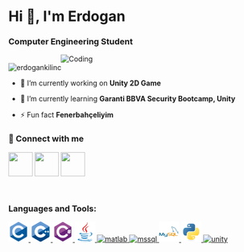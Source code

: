 <h1 align="left">Hi 👋, I'm Erdogan</h1>
<h3 align="left">Computer Engineering Student</h3>

<img align="right" alt="Coding" width="400" src="https://media.tenor.com/y2JXkY1pXkwAAAAC/cat-computer.gif">

<p align="left"> <img src="https://komarev.com/ghpvc/?username=erdogankilinc&label=Profile%20views&color=0e75b6&style=flat" alt="erdogankilinc" /> </p> 

- 🔭 I’m currently working on **Unity 2D Game**

- 🌱 I’m currently learning **Garanti BBVA Security Bootcamp, Unity**

- ⚡ Fun fact **Fenerbahçeliyim**


<h3 align="left"> 📩 Connect with me </h3>

<div><div align="left">

[<img align="center" height="48" width="48px" src="https://img.icons8.com/?size=256&id=8808&format=png"/>][linkedin]
[<img align="center" height="48" width="48" src="https://img.icons8.com/?size=256&id=32309&format=png"/>][instagram]
[<img align="center" height="48" width="48" src="https://img.icons8.com/?size=256&id=nQ4dZIRCI0nW&format=png"/>][gmail]

</div>

[instagram]: https://www.instagram.com/erd0yum
[linkedin]: https://www.linkedin.com/in/erdogankilinc/
[gmail]: mailto:erdogankilinc35@gmail.com
  
<br/>

<h3 align="left">Languages and Tools:</h3>
<p align="left"> <a href="https://www.cprogramming.com/" target="_blank" rel="noreferrer"> <img src="https://raw.githubusercontent.com/devicons/devicon/master/icons/c/c-original.svg" alt="c" width="40" height="40"/> </a> <a href="https://www.w3schools.com/cpp/" target="_blank" rel="noreferrer"> <img src="https://raw.githubusercontent.com/devicons/devicon/master/icons/cplusplus/cplusplus-original.svg" alt="cplusplus" width="40" height="40"/> </a> <a href="https://www.w3schools.com/cs/" target="_blank" rel="noreferrer"> <img src="https://raw.githubusercontent.com/devicons/devicon/master/icons/csharp/csharp-original.svg" alt="csharp" width="40" height="40"/> </a> <a href="https://www.java.com" target="_blank" rel="noreferrer"> <img src="https://raw.githubusercontent.com/devicons/devicon/master/icons/java/java-original.svg" alt="java" width="40" height="40"/> </a> <a href="https://www.mathworks.com/" target="_blank" rel="noreferrer"> <img src="https://upload.wikimedia.org/wikipedia/commons/2/21/Matlab_Logo.png" alt="matlab" width="40" height="40"/> </a> <a href="https://www.microsoft.com/en-us/sql-server" target="_blank" rel="noreferrer"> <img src="https://www.svgrepo.com/show/303229/microsoft-sql-server-logo.svg" alt="mssql" width="40" height="40"/> </a> <a href="https://www.mysql.com/" target="_blank" rel="noreferrer"> <img src="https://raw.githubusercontent.com/devicons/devicon/master/icons/mysql/mysql-original-wordmark.svg" alt="mysql" width="40" height="40"/> </a> <a href="https://www.python.org" target="_blank" rel="noreferrer"> <img src="https://raw.githubusercontent.com/devicons/devicon/master/icons/python/python-original.svg" alt="python" width="40" height="40"/> </a> <a href="https://unity.com/" target="_blank" rel="noreferrer"> <img src="https://www.vectorlogo.zone/logos/unity3d/unity3d-icon.svg" alt="unity" width="40" height="40"/> </a> </p>
